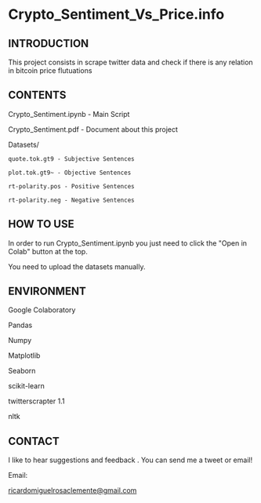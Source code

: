 # Crypto_Sentiment_Vs_Price.info



## **INTRODUCTION**

This project consists in scrape twitter data and check if there is any relation in bitcoin price flutuations
        
        



## **CONTENTS**

Crypto_Sentiment.ipynb - Main Script

Crypto_Sentiment.pdf - Document about this project

Datasets/


	quote.tok.gt9 - Subjective Sentences
	
	plot.tok.gt9~ - Objective Sentences
	
	rt-polarity.pos - Positive Sentences
	
	rt-polarity.neg - Negative Sentences
        
        



## **HOW TO USE**

In order to run Crypto_Sentiment.ipynb you just need to click the "Open in Colab" button at the top. 

You need to upload the datasets manually.
        
        



## **ENVIRONMENT**

Google Colaboratory

Pandas

Numpy

Matplotlib

Seaborn

scikit-learn

twitterscrapter 1.1

nltk
        
        




## **CONTACT**

I like to hear suggestions and feedback . You can send me a tweet or email!

Email:

ricardomiguelrosaclemente@gmail.com



